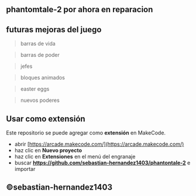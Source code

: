 
## phantomtale-2 por ahora en reparacion

## futuras mejoras del juego

>barras de vida 

>barras de poder 

>jefes

>bloques animados

>easter eggs

>nuevos poderes


## Usar como extensión

Este repositorio se puede agregar como **extensión** en MakeCode.

* abrir [https://arcade.makecode.com/](https://arcade.makecode.com/)
* haz clic en **Nuevo proyecto**
* haz clic en **Extensiones** en el menú del engranaje
* buscar **https://github.com/sebastian-hernandez1403/phantontale-2** e importar

## ©sebastian-hernandez1403
